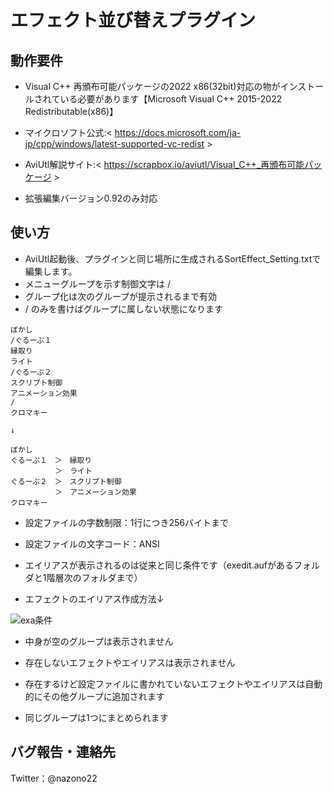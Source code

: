 # エフェクト並び替えプラグイン
## 動作要件
- Visual C++ 再頒布可能パッケージの2022 x86(32bit)対応の物がインストールされている必要があります【Microsoft Visual C++ 2015-2022 Redistributable(x86)】
- マイクロソフト公式:< https://docs.microsoft.com/ja-jp/cpp/windows/latest-supported-vc-redist >
- AviUtl解説サイト:< https://scrapbox.io/aviutl/Visual_C++_再頒布可能パッケージ >

- 拡張編集バージョン0.92のみ対応

## 使い方
- AviUtl起動後、プラグインと同じ場所に生成されるSortEffect_Setting.txtで編集します。
- メニューグループを示す制御文字は / 
- グループ化は次のグループが提示されるまで有効
- / のみを書けばグループに属しない状態になります
```
ぼかし
/ぐるーぷ１
縁取り
ライト
/ぐるーぷ２
スクリプト制御
アニメーション効果
/
クロマキー

↓

ぼかし
ぐるーぷ１　＞　縁取り
　　　　　　＞　ライト
ぐるーぷ２　＞　スクリプト制御
　　　　　　＞　アニメーション効果
クロマキー
```

- 設定ファイルの字数制限：1行につき256バイトまで
- 設定ファイルの文字コード：ANSI

- エイリアスが表示されるのは従来と同じ条件です（exedit.aufがあるフォルダと1階層次のフォルダまで）
- エフェクトのエイリアス作成方法↓

![exa条件](https://user-images.githubusercontent.com/99536641/185729389-1ced839f-b82e-4041-8b9a-31be7c785245.png)


- 中身が空のグループは表示されません
- 存在しないエフェクトやエイリアスは表示されません
- 存在するけど設定ファイルに書かれていないエフェクトやエイリアスは自動的にその他グループに追加されます

- 同じグループは1つにまとめられます


## バグ報告・連絡先
Twitter：@nazono22
